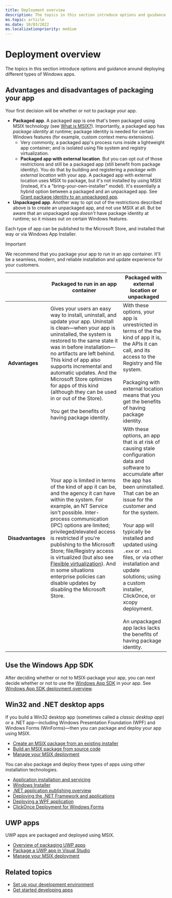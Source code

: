 ```yaml
---
title: Deployment overview
description: The topics in this section introduce options and guidance around deploying different types of Windows apps. Your first decision will be whether or not to package your app.
ms.topic: article
ms.date: 10/03/2022
ms.localizationpriority: medium
---
```


# Deployment overview

The topics in this section introduce options and guidance around deploying different types of Windows apps.

## Advantages and disadvantages of packaging your app

Your first decision will be whether or not to package your app.

* **Packaged app**. A packaged app is one that's been packaged using MSIX technology (see [What is MSIX?](/windows/msix/overview)). Importantly, a packaged app has *package identity* at runtime; package identity is needed for certain Windows features (for example, custom context menu extensions).
  * Very commonly, a packaged app's process runs inside a lightweight app container; and is isolated using file system and registry virtualization.
  * **Packaged app with external location**. But you can opt out of those restrictions and still be a packaged app (still benefit from package identity). You do that by building and registering a *package with external location* with your app. A packaged app with external location uses MSIX to package, but it's not installed by using MSIX (instead, it's a "bring-your-own-installer" model). It's essentially a hybrid option between a packaged and an unpackaged app. See [Grant package identity to an unpackaged app](/windows/apps/desktop/modernize/grant-identity-to-nonpackaged-apps).
* **Unpackaged app**. Another way to opt out of the restrictions described above is to create an unpackaged app, and not use MSIX at all. But be aware that an unpackaged app *doesn't* have package identity at runtime; so it misses out on certain Windows features.

Each type of app can be published to the Microsoft Store, and installed that way or via Windows App Installer.

> [!IMPORTANT]
> We recommend that you package your app to run in an app container. It'll be a seamless, modern, and reliable installation and update experience for your customers.

| | Packaged to run in an app container | Packaged with external location or unpackaged |
| - | - | - |
| **Advantages** | Gives your users an easy way to install, uninstall, and update your app. Uninstall is clean&mdash;when your app is uninstalled, the system is restored to the same state it was in before installation&mdash;no artifacts are left behind. This kind of app also supports incremental and automatic updates. And the Microsoft Store optimizes for apps of this kind (although they can be used in or out of the Store).<br/><br/>You get the benefits of having package identity. | With these options, your app is unrestricted in terms of the the kind of app it is, the APIs it can call, and its access to the Registry and file system.<br/><br/>Packaging with external location means that you get the benefits of having package identity. |
| **Disadvantages** | Your app is limited in terms of the kind of app it can be, and the agency it can have within the system. For example, an NT Service isn't possible. Inter-process communication (IPC) options are limited; privileged/elevated access is restricted if you're publishing to the Microsoft Store; file/Registry access is virtualized (but also see [Flexible virtualization](/windows/msix/desktop/flexible-virtualization)). And in some situations enterprise policies can disable updates by disabling the Microsoft Store. | With these options, an app that is at risk of causing stale configuration data and software to accumulate after the app has been uninstalled. That can be an issue for the customer and for the system.<br/><br/>Your app will typically be installed and updated using `.exe` or `.msi` files, or via other installation and update solutions; using a custom installer, ClickOnce, or xcopy deployment.<br/><br/>An unpackaged app lacks lacks the benefits of having package identity. |

## Use the Windows App SDK

After deciding whether or not to MSIX-package your app, you can next decide whether or not to use the [Windows App SDK](/windows/apps/windows-app-sdk/) in your app. See [Windows App SDK deployment overview](deploy-overview.md).

## Win32 and .NET desktop apps

If you build a Win32 desktop app (sometimes called a *classic desktop app*) or a .NET app&mdash;including Windows Presentation Foundation (WPF) and Windows Forms (WinForms)&mdash;then you can package and deploy your app using MSIX.

- [Create an MSIX package from an existing installer](/windows/msix/packaging-tool/create-an-msix-overview)
- [Build an MSIX package from source code](/windows/msix/desktop/source-code-overview)
- [Manage your MSIX deployment](/windows/msix/desktop/managing-your-msix-deployment-overview)

You can also package and deploy these types of apps using other installation technologies.

- [Application installation and servicing](/windows/desktop/application-installing-and-servicing)
- [Windows Installer](/windows/desktop/msi/windows-installer-portal)
- [.NET application publishing overview](/dotnet/core/deploying/)
- [Deploying the .NET Framework and applications](/dotnet/framework/deployment/)
- [Deploying a WPF application](/dotnet/framework/wpf/app-development/deploying-a-wpf-application-wpf)
- [ClickOnce Deployment for Windows Forms](/dotnet/framework/winforms/clickonce-deployment-for-windows-forms)

## UWP apps

UWP apps are packaged and deployed using MSIX.

- [Overview of packaging UWP apps](/windows/uwp/packaging)
- [Package a UWP app in Visual Studio](/windows/msix/package/packaging-uwp-apps)
- [Manage your MSIX deployment](/windows/msix/desktop/managing-your-msix-deployment-overview)

## Related topics

- [Set up your development environment](../windows-app-sdk/set-up-your-development-environment.md)
- [Get started developing apps](../get-started/index.md)
